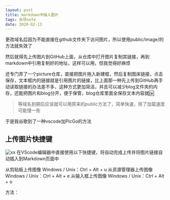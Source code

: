 ```yaml
---
layout: post
title: markdown中插入图片
tags: 杂项note
date: 2020-02-13
---
```


更改域名后因为不能直接在github文件夹下访问图片，所以使用public/image/的方法就失效了

然后就得先上传图片到GitHub上面，从仓库中打开图片复制其链接，再到markdown中引用复制好的地址，这样可以用，但我觉得好麻烦

还专门弄了一个picture仓库，直接把图片拖入新建框，然后复制图床链接，点击保存，文本框内的链接就是引用图片的链接，比上面那一种先上传到GitHub再手动读取链接的办法差不多，这种方式更加简洁，并且可以减少blog文件夹的内存，还能把图片和blog分开，便于保管，blog仓库里面全保存文本内容就🆗

>等域名到期后应该就可以用原来的public方法了，简单快速，除了加载速度可能慢一些

于是我谷歌到了一种vscode加PicGo的方法

## 上传图片快捷键

![xx](![avatar](https://user-images.githubusercontent.com/56250171/74421358-db98d800-4e87-11ea-8c70-e4a6efefc742.jpg)
)
在VScode编辑器中直接使用以下快捷键，将自动完成上传并将图片链接自动插入到Markdown页面中

从剪贴板上传图像
Windows / Unix：Ctrl + Alt + u
从资源管理器上传图像
Windows / Unix：Ctrl + Alt + e
从输入框上传图像
Windows / Unix：Ctrl + Alt + o


方法：


